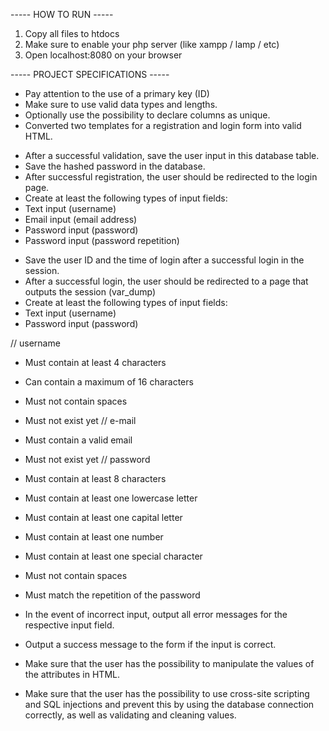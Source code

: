 ----- HOW TO RUN -----
1. Copy all files to htdocs
2. Make sure to enable your php server (like xampp / lamp / etc)
3. Open localhost:8080 on your browser



----- PROJECT SPECIFICATIONS -----
<!-- Create a database with a table for the user data. -->
- Pay attention to the use of a primary key (ID)
- Make sure to use valid data types and lengths.
- Optionally use the possibility to declare columns as unique.
- Converted two templates for a registration and login form into valid HTML.

<!-- Registration -->
- After a successful validation, save the user input in this database table.
- Save the hashed password in the database.
- After successful registration, the user should be redirected to the login page.
- Create at least the following types of input fields:
- Text input (username)
- Email input (email address)
- Password input (password)
- Password input (password repetition)

<!-- Log in -->
- Save the user ID and the time of login after a successful login in the session.
- After a successful login, the user should be redirected to a page that outputs the session (var_dump)
- Create at least the following types of input fields:
- Text input (username)
- Password input (password)

<!-- Validate all user input server side. Adhere to the following guidelines -->
// username
- Must contain at least 4 characters
- Can contain a maximum of 16 characters
- Must not contain spaces
- Must not exist yet
// e-mail
- Must contain a valid email
- Must not exist yet
// password
- Must contain at least 8 characters
- Must contain at least one lowercase letter
- Must contain at least one capital letter
- Must contain at least one number
- Must contain at least one special character
- Must not contain spaces
- Must match the repetition of the password

- In the event of incorrect input, output all error messages for the respective input field.
- Output a success message to the form if the input is correct.
- Make sure that the user has the possibility to manipulate the values of the attributes in HTML.
- Make sure that the user has the possibility to use cross-site scripting and SQL injections and prevent this by using the database connection correctly, as well as validating and cleaning values.